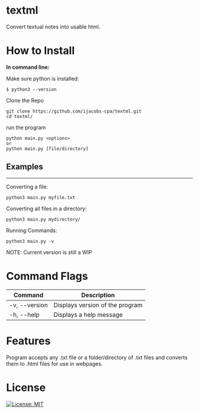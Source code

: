 # textml
Convert textual notes into usable html.

# How to Install 

**In command line:**

Make sure python is installed:

`$ python3 --version`

Clone the Repo

```
git clone https://github.com/ijacobs-cpa/textml.git
cd textml/ 
```

run the program 

```
python main.py <options> 
or
python main.py [file/directory]
```
## Examples
---

Converting a file:

`python3 main.py myfile.txt`

Converting all files in a directory:

`python3 main.py mydirectory/`

Running Commands:

`python3 main.py -v`

NOTE: Current version is still a WIP

# Command Flags

<!-- Available command options:
```
-v,--version - Displays the version of the program
-h,--help - Displays a help message
``` -->

| Command   | Description |
| --------- | ----------- |
| -v, --version | Displays version of the program |
| -h, --help | Displays a help message |

# Features

Program accepts any .txt file or a folder/directory of .txt files and converts them to .html files for use in webpages.

# License
[![License: MIT](https://img.shields.io/badge/License-MIT-yellow.svg)](https://opensource.org/licenses/MIT)




